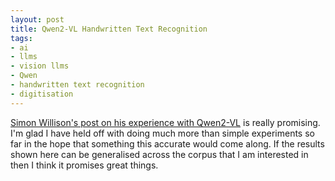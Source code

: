 ```yaml
---
layout: post
title: Qwen2-VL Handwritten Text Recognition
tags:
- ai
- llms
- vision llms
- Qwen
- handwritten text recognition
- digitisation
---
```


[Simon Willison's post on his experience with Qwen2-VL](https://simonwillison.net/2024/Sep/4/qwen2-vl/) is really promising. I'm glad I have held off with doing much more than simple experiments so far in the hope that something this accurate would come along. If the results shown here can be generalised across the corpus that I am interested in then I think it promises great things. 
